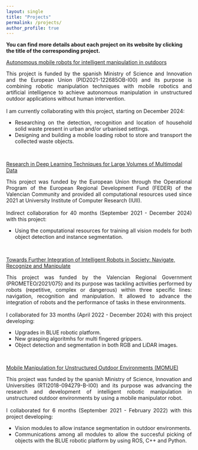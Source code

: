 ```yaml
---
layout: single
title: "Projects"
permalink: /projects/
author_profile: true
---
```

**You can find more details about each project on its website by clicking the title of the corresponding project.**

[Autonomous mobile robots for intelligent manipulation in outdoors](http://www.aurova.ua.es/amrowa)

<div style="text-align:justify;">
This project is funded by the spanish Ministry of Science and Innovation and the European Union (PID2021-122685OB-I00) and its purpose is combining robotic manipulation techniques with mobile robotics and artificial intelligence to achieve autonomous manipulation in unstructured outdoor applications without human intervention.
<br>
<br>
I am currently collaborating with this project, starting on December 2024:
<ul>
    <li>Researching on the detection, recognition and location of household solid waste present in urban and/or urbanised settings.</li>
    <li>Designing and building a mobile loading robot to store and transport the collected waste objects.</li>    
</ul>
</div>
<br/>

[Research in Deep Learning Techniques for Large Volumes of Multimodal Data](https://web.ua.es/es/plataforma-dgx/plataforma-de-computacion-dgx.html)

<div style="text-align:justify;">
This project was funded by the European Union through the Operational Program of the European Regional Development Fund (FEDER) of the Valencian Community and provided all computational resources used since 2021 at University Institute of Computer Research (IUII).
<br>
<br>
Indirect collaboration for 40 months (September 2021 - December 2024) with this project:
<ul>
    <li>Using the computational resources for training all vision models for both object detection and instance segmentation.</li>
</ul>
</div>
<br/>


[Towards Further Integration of Intelligent Robots in Society: Navigate, Recognize and Manipulate](https://arvc.umh.es/proyectos/PROMETEO2021/index.php?lang=es&type=proy&dest=inicio&vista=normal&idp=PROMETEO2021)
<div style="text-align:justify;">
This project was funded by the Valencian Regional Government (PROMETEO/2021/075) and its purpose was  tackling activities performed by robots (repetitive, complex or dangerous) within three specific lines: navigation, recognition and manipulation. It allowed to advance the integration of robots and the performance of tasks in these environments.
<br>
<br>
I collaborated for 33 months (April 2022 - December 2024) with this project developing:
<ul>
    <li>Upgrades in BLUE robotic platform.</li>
    <li>New grasping algoritmhs for multi fingered grippers.</li>
    <li>Object detection and segmentation in both RGB and LiDAR images.</li>
</ul>
</div>
<br/>

[Mobile Manipulation for Unstructured Outdoor Environments (MOMUE)](http://www.aurova.ua.es/momue)
<div style="text-align:justify;">
This project was funded by the spanish Ministry of Science, Innovation and Universities (RTI2018-094279-B-I00) and its purpose was advancing the research and development of intelligent robotic manipulation in unstructured outdoor environments by using a mobile manipulator robot.
<br>
<br>
I collaborated for 6 months (September 2021 - February 2022) with this project developing:
<ul>
    <li>Vision modules to allow instance segmentation in outdoor environments.</li>
    <li>Communications among all modules to allow the succesful picking of objects with the BLUE robotic platform by using ROS, C++ and Python.</li>
</ul>
</div>
<br/>

<!-- load other projects in _projects at the end
{% include base_path %}

{% for post in site.projects reversed %}
  {% include archive-single.html %}
{% endfor %} -->

